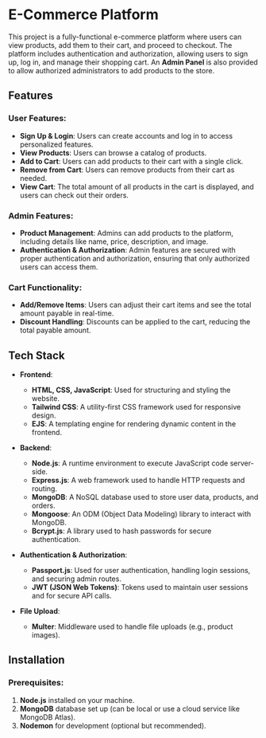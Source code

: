 # E-Commerce Platform

This project is a fully-functional e-commerce platform where users can view products, add them to their cart, and proceed to checkout. The platform includes authentication and authorization, allowing users to sign up, log in, and manage their shopping cart. An **Admin Panel** is also provided to allow authorized administrators to add products to the store.

## Features

### User Features:
- **Sign Up & Login**: Users can create accounts and log in to access personalized features.
- **View Products**: Users can browse a catalog of products.
- **Add to Cart**: Users can add products to their cart with a single click.
- **Remove from Cart**: Users can remove products from their cart as needed.
- **View Cart**: The total amount of all products in the cart is displayed, and users can check out their orders.

### Admin Features:
- **Product Management**: Admins can add products to the platform, including details like name, price, description, and image.
- **Authentication & Authorization**: Admin features are secured with proper authentication and authorization, ensuring that only authorized users can access them.

### Cart Functionality:
- **Add/Remove Items**: Users can adjust their cart items and see the total amount payable in real-time.
- **Discount Handling**: Discounts can be applied to the cart, reducing the total payable amount.
  
## Tech Stack

- **Frontend**:
  - **HTML, CSS, JavaScript**: Used for structuring and styling the website.
  - **Tailwind CSS**: A utility-first CSS framework used for responsive design.
  - **EJS**: A templating engine for rendering dynamic content in the frontend.
  
- **Backend**:
  - **Node.js**: A runtime environment to execute JavaScript code server-side.
  - **Express.js**: A web framework used to handle HTTP requests and routing.
  - **MongoDB**: A NoSQL database used to store user data, products, and orders.
  - **Mongoose**: An ODM (Object Data Modeling) library to interact with MongoDB.
  - **Bcrypt.js**: A library used to hash passwords for secure authentication.
  
- **Authentication & Authorization**:
  - **Passport.js**: Used for user authentication, handling login sessions, and securing admin routes.
  - **JWT (JSON Web Tokens)**: Tokens used to maintain user sessions and for secure API calls.

- **File Upload**:
  - **Multer**: Middleware used to handle file uploads (e.g., product images).

## Installation

### Prerequisites:
1. **Node.js** installed on your machine.
2. **MongoDB** database set up (can be local or use a cloud service like MongoDB Atlas).
3. **Nodemon** for development (optional but recommended).

